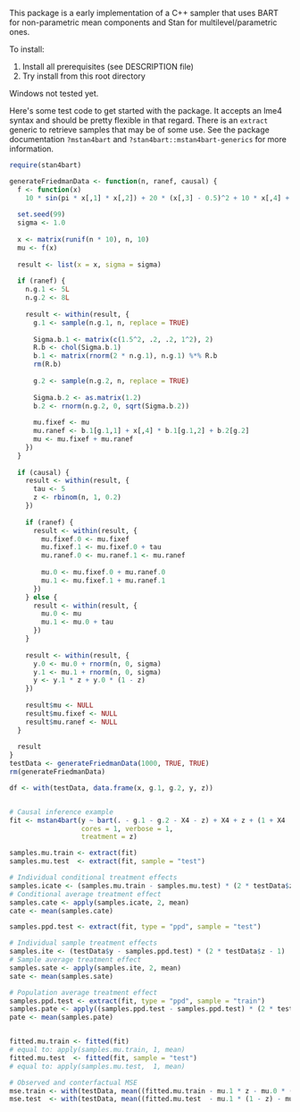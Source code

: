 This package is a early implementation of a C++ sampler that uses BART for non-parametric mean components and Stan for multilevel/parametric ones.

To install:
  1. Install all prerequisites (see DESCRIPTION file)
  2. Try install from this root directory

Windows not tested yet.

Here's some test code to get started with the package. It accepts an lme4 syntax and should be pretty flexible in that regard. There is an `extract` generic to retrieve samples that may be of some use. See the package documentation `?mstan4bart` and `?stan4bart::mstan4bart-generics` for more information.

```R
require(stan4bart)

generateFriedmanData <- function(n, ranef, causal) {
  f <- function(x)
    10 * sin(pi * x[,1] * x[,2]) + 20 * (x[,3] - 0.5)^2 + 10 * x[,4] + 5 * x[,5]
  
  set.seed(99)
  sigma <- 1.0
  
  x <- matrix(runif(n * 10), n, 10)
  mu <- f(x)
  
  result <- list(x = x, sigma = sigma)
  
  if (ranef) {
    n.g.1 <- 5L
    n.g.2 <- 8L
    
    result <- within(result, {
      g.1 <- sample(n.g.1, n, replace = TRUE)
      
      Sigma.b.1 <- matrix(c(1.5^2, .2, .2, 1^2), 2)
      R.b <- chol(Sigma.b.1)
      b.1 <- matrix(rnorm(2 * n.g.1), n.g.1) %*% R.b
      rm(R.b)
      
      g.2 <- sample(n.g.2, n, replace = TRUE)
      
      Sigma.b.2 <- as.matrix(1.2)
      b.2 <- rnorm(n.g.2, 0, sqrt(Sigma.b.2))
      
      mu.fixef <- mu
      mu.ranef <- b.1[g.1,1] + x[,4] * b.1[g.1,2] + b.2[g.2]
      mu <- mu.fixef + mu.ranef
    })
  }
  
  if (causal) {
    result <- within(result, {
      tau <- 5
      z <- rbinom(n, 1, 0.2)
    })
    
    if (ranef) {
      result <- within(result, {
        mu.fixef.0 <- mu.fixef
        mu.fixef.1 <- mu.fixef.0 + tau
        mu.ranef.0 <- mu.ranef.1 <- mu.ranef
        
        mu.0 <- mu.fixef.0 + mu.ranef.0
        mu.1 <- mu.fixef.1 + mu.ranef.1
      })
    } else {
      result <- within(result, {
        mu.0 <- mu
        mu.1 <- mu.0 + tau
      })
    }
    
    result <- within(result, {
      y.0 <- mu.0 + rnorm(n, 0, sigma)
      y.1 <- mu.1 + rnorm(n, 0, sigma)
      y <- y.1 * z + y.0 * (1 - z)
    })
    
    result$mu <- NULL
    result$mu.fixef <- NULL
    result$mu.ranef <- NULL
  }
  
  result
}
testData <- generateFriedmanData(1000, TRUE, TRUE)
rm(generateFriedmanData)

df <- with(testData, data.frame(x, g.1, g.2, y, z))


# Causal inference example
fit <- mstan4bart(y ~ bart(. - g.1 - g.2 - X4 - z) + X4 + z + (1 + X4 | g.1) + (1 | g.2), df,
                  cores = 1, verbose = 1,
                  treatment = z)

samples.mu.train <- extract(fit)
samples.mu.test  <- extract(fit, sample = "test")

# Individual conditional treatment effects
samples.icate <- (samples.mu.train - samples.mu.test) * (2 * testData$z - 1)
# Conditional average treatment effect
samples.cate <- apply(samples.icate, 2, mean)
cate <- mean(samples.cate)

samples.ppd.test <- extract(fit, type = "ppd", sample = "test")

# Individual sample treatment effects
samples.ite <- (testData$y - samples.ppd.test) * (2 * testData$z - 1)
# Sample average treatment effect
samples.sate <- apply(samples.ite, 2, mean)
sate <- mean(samples.sate)

# Population average treatment effect
samples.ppd.test <- extract(fit, type = "ppd", sample = "train")
samples.pate <- apply((samples.ppd.test - samples.ppd.test) * (2 * testData$z - 1), 2, mean)
pate <- mean(samples.pate)


fitted.mu.train <- fitted(fit)
# equal to: apply(samples.mu.train, 1, mean)
fitted.mu.test  <- fitted(fit, sample = "test")
# equal to: apply(samples.mu.test,  1, mean)

# Observed and conterfactual MSE
mse.train <- with(testData, mean((fitted.mu.train - mu.1 * z - mu.0 * (1 - z))^2))
mse.test  <- with(testData, mean((fitted.mu.test  - mu.1 * (1 - z) - mu.0 * z)^2))
```

